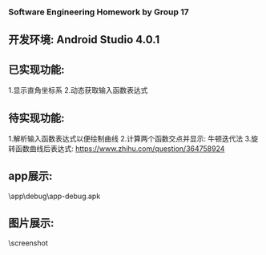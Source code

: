 ### Software Engineering Homework by Group 17
## 开发环境:  Android Studio 4.0.1

## 已实现功能:
1.显示直角坐标系
2.动态获取输入函数表达式

## 待实现功能:
1.解析输入函数表达式以便绘制曲线
2.计算两个函数交点并显示:	牛顿迭代法
3.旋转函数曲线后表达式:	https://www.zhihu.com/question/364758924

## app展示: 
\app\debug\app-debug.apk

## 图片展示: 
\screenshot
